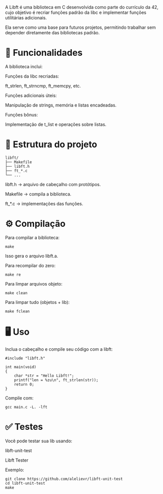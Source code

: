 A Libft é uma biblioteca em C desenvolvida como parte do currículo da 42, cujo objetivo é recriar funções padrão da libc e implementar funções utilitárias adicionais.

Ela serve como uma base para futuros projetos, permitindo trabalhar sem depender diretamente das bibliotecas padrão.


# 🔧 Funcionalidades

A biblioteca inclui:

Funções da libc recriadas:

ft_strlen, ft_strncmp, ft_memcpy, etc.


Funções adicionais úteis:

Manipulação de strings, memória e listas encadeadas.


Funções bônus:

Implementação de t_list e operações sobre listas.


# 📂 Estrutura do projeto

```
libft/
├── Makefile
├── libft.h
├── ft_*.c
└── ...
```

libft.h → arquivo de cabeçalho com protótipos.

Makefile → compila a biblioteca.

ft_*.c → implementações das funções.


# ⚙️ Compilação

Para compilar a biblioteca:
```
make
```
Isso gera o arquivo libft.a.

Para recompilar do zero:
```
make re
```
Para limpar arquivos objeto:
```
make clean
```
Para limpar tudo (objetos + lib):
```
make fclean
```

# 🖥️ Uso

Inclua o cabeçalho e compile seu código com a libft:
```
#include "libft.h"

int main(void)
{
    char *str = "Hello Libft!";
    printf("len = %zu\n", ft_strlen(str));
    return 0;
}
```
Compile com:
```
gcc main.c -L. -lft
```

# ✅ Testes

Você pode testar sua lib usando:

libft-unit-test

Libft Tester


Exemplo:
```
git clone https://github.com/alelievr/libft-unit-test
cd libft-unit-test
make
```
